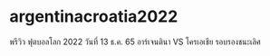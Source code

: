 # argentinacroatia2022
พรีวิว ฟุตบอลโลก 2022 วันที่ 13 ธ.ค. 65 อาร์เจนตินา VS โครเอเชีย รอบรองชนะเลิศ
